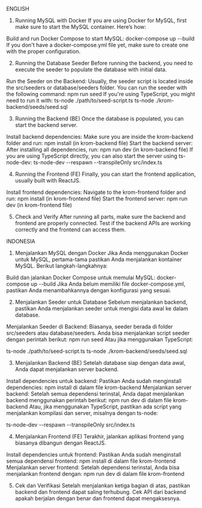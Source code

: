 ENGLISH

1. Running MySQL with Docker
If you are using Docker for MySQL, first make sure to start the MySQL container. Here’s how:

Build and run Docker Compose to start MySQL:
docker-compose up --build
If you don't have a docker-compose.yml file yet, make sure to create one with the proper configuration.

2. Running the Database Seeder
Before running the backend, you need to execute the seeder to populate the database with initial data.

Run the Seeder on the Backend:
Usually, the seeder script is located inside the src/seeders or database/seeders folder.
You can run the seeder with the following command:
npm run seed
If you're using TypeScript, you might need to run it with:
ts-node ./path/to/seed-script.ts
ts-node ./krom-backend/seeds/seed.sql

3. Running the Backend (BE)
Once the database is populated, you can start the backend server.

Install backend dependencies:
Make sure you are inside the krom-backend folder and run:
npm install (in krom-backend file)
Start the backend server:
After installing all dependencies, run:
npm run dev (in krom-backend file)
If you are using TypeScript directly, you can also start the server using ts-node-dev:
ts-node-dev --respawn --transpileOnly src/index.ts

4. Running the Frontend (FE)
Finally, you can start the frontend application, usually built with ReactJS.

Install frontend dependencies:
Navigate to the krom-frontend folder and run:
npm install (in krom-frontend file)
Start the frontend server:
npm run dev (in krom-frontend file)

5. Check and Verify
After running all parts, make sure the backend and frontend are properly connected.
Test if the backend APIs are working correctly and the frontend can access them.




INDONESIA

1. Menjalankan MySQL dengan Docker
Jika Anda menggunakan Docker untuk MySQL, pertama-tama pastikan Anda menjalankan kontainer MySQL. Berikut langkah-langkahnya:

Build dan jalankan Docker Compose untuk memulai MySQL:
docker-compose up --build
Jika Anda belum memiliki file docker-compose.yml, pastikan Anda menambahkannya dengan konfigurasi yang sesuai.

2. Menjalankan Seeder untuk Database
Sebelum menjalankan backend, pastikan Anda menjalankan seeder untuk mengisi data awal ke dalam database.

Menjalankan Seeder di Backend: Biasanya, seeder berada di folder src/seeders atau database/seeders. Anda bisa menjalankan script seeder dengan perintah berikut:
npm run seed
Atau jika menggunakan TypeScript:

ts-node ./path/to/seed-script.ts
ts-node ./krom-backend/seeds/seed.sql

3. Menjalankan Backend (BE)
Setelah database siap dengan data awal, Anda dapat menjalankan server backend.

Install dependencies untuk backend: Pastikan Anda sudah menginstall dependencies:
npm install di dalam file krom-backend
Menjalankan server backend: Setelah semua dependensi terinstal, Anda dapat menjalankan backend menggunakan perintah berikut:
npm run dev di dalam file krom-backend
Atau, jika menggunakan TypeScript, pastikan ada script yang menjalankan kompilasi dan server, misalnya dengan ts-node:

ts-node-dev --respawn --transpileOnly src/index.ts

4. Menjalankan Frontend (FE)
Terakhir, jalankan aplikasi frontend yang biasanya dibangun dengan ReactJS.

Install dependencies untuk frontend: Pastikan Anda sudah menginstall semua dependensi frontend:
npm install di dalam file krom-frontend
Menjalankan server frontend: Setelah dependensi terinstal, Anda bisa menjalankan frontend dengan:
npm run dev di dalam file krom-frontend

5. Cek dan Verifikasi
Setelah menjalankan ketiga bagian di atas, pastikan backend dan frontend dapat saling terhubung. Cek API dari backend apakah berjalan dengan benar dan frontend dapat mengaksesnya.
